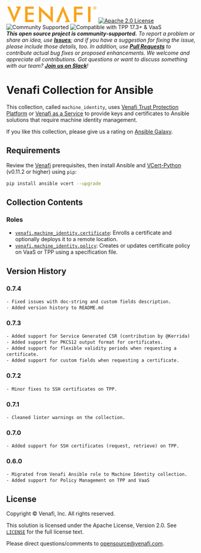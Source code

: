 ![Venafi](Venafi_logo.png)
[![Apache 2.0 License](https://img.shields.io/badge/License-Apache%202.0-blue.svg)](https://opensource.org/licenses/Apache-2.0)
![Community Supported](https://img.shields.io/badge/Support%20Level-Community-brightgreen)
![Compatible with TPP 17.3+ & VaaS](https://img.shields.io/badge/Compatibility-TPP%2017.3+%20%26%20VaaS-f9a90c)  
_**This open source project is community-supported.** To report a problem or share an idea, use
**[Issues](../../issues)**; and if you have a suggestion for fixing the issue, please include those details, too.
In addition, use **[Pull Requests](../../pulls)** to contribute actual bug fixes or proposed enhancements.
We welcome and appreciate all contributions. Got questions or want to discuss something with our team?
**[Join us on Slack](https://join.slack.com/t/venafi-integrations/shared_invite/zt-i8fwc379-kDJlmzU8OiIQOJFSwiA~dg)**!_

# Venafi Collection for Ansible

This collection, called `machine_identity`, uses [Venafi Trust Protection Platform](https://www.venafi.com/platform/trust-protection-platform) or [Venafi as a Service](https://www.venafi.com/venaficloud) to provide keys and certificates to Ansible solutions that require machine identity management.

If you like this collection, please give us a rating on [Ansible Galaxy](https://galaxy.ansible.com/venafi/machine_identity).

<!-- DW: what's a collection? Is that different than a solution, the term we used with Terraform? -->

## Requirements

Review the [Venafi](https://github.com/Venafi/vcert-python#prerequisites-for-using-with-trust-protection-platform)
prerequisites, then install Ansible and [VCert-Python](https://github.com/Venafi/vcert-python) (v0.11.2 or higher) using `pip`:
```sh
pip install ansible vcert --upgrade
```
<!-- DW: so requirements are the same for both tpp and vaas? If so, would be helpful to say that here to avoid confusion -->

## Collection Contents

### Roles

- [`venafi.machine_identity.certificate`](roles/certificate/README.md): Enrolls a certificate and optionally deploys it to a remote location.
- [`venafi.machine_identity.policy`](roles/policy/README.md): Creates or updates certificate policy on VaaS or TPP using a specification file.

<!-- DW: So this readme is not parallell to the other readmes, which breaks the content model and makes it more difficult for customers to get used to know where and how to find information. For example, where's the "Test driver our examples" section, or the Setup section? How do i know what to do next to get started? What steps do I need to take following meeting the requirements? -->

## Version History

### 0.7.4
    - Fixed issues with doc-string and custom fields description.
    - Added version history to README.md
### 0.7.3
    - Added support for Service Generated CSR (contribution by @Kerrida)
    - Added support for PKCS12 output format for certificates.
    - Added support for flexible validity periods when requesting a certificate.
    - Added support for custom fields when requesting a certificate.
### 0.7.2
    - Minor fixes to SSH certificates on TPP.
### 0.7.1
    - Cleaned linter warnings on the collection.
### 0.7.0
    - Added support for SSH certificates (request, retrieve) on TPP.
### 0.6.0
    - Migrated from Venafi Ansible role to Machine Identity collection.
    - Added support for Policy Management on TPP and VaaS

## License

Copyright &copy; Venafi, Inc. All rights reserved.

This solution is licensed under the Apache License, Version 2.0. See [`LICENSE`](LICENSE) for the full license text.

Please direct questions/comments to opensource@venafi.com.
